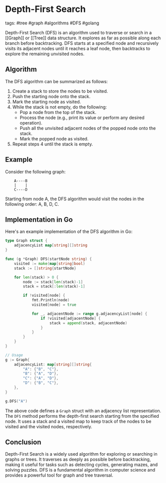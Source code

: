 # Depth-First Search

tags: #tree #graph #algorithms #DFS #golang

Depth-First Search (DFS) is an algorithm used to traverse or search in a [[Graph]] or [[Tree]] data structure. It explores as far as possible along each branch before backtracking. DFS starts at a specified node and recursively visits its adjacent nodes until it reaches a leaf node, then backtracks to explore the remaining unvisited nodes.

## Algorithm

The DFS algorithm can be summarized as follows:

1. Create a stack to store the nodes to be visited.
2. Push the starting node onto the stack.
3. Mark the starting node as visited.
4. While the stack is not empty, do the following:
   - Pop a node from the top of the stack.
   - Process the node (e.g., print its value or perform any desired operation).
   - Push all the unvisited adjacent nodes of the popped node onto the stack.
   - Mark the popped node as visited.
5. Repeat steps 4 until the stack is empty.

## Example

Consider the following graph:

```
    A----B
    |    |
    C----D
```

Starting from node A, the DFS algorithm would visit the nodes in the following order: A, B, D, C.

## Implementation in Go

Here's an example implementation of the DFS algorithm in Go:

```go
type Graph struct {
    adjacencyList map[string][]string
}

func (g *Graph) DFS(startNode string) {
    visited := make(map[string]bool)
    stack := []string{startNode}

    for len(stack) > 0 {
        node := stack[len(stack)-1]
        stack = stack[:len(stack)-1]

        if !visited[node] {
            fmt.Println(node)
            visited[node] = true

            for _, adjacentNode := range g.adjacencyList[node] {
                if !visited[adjacentNode] {
                    stack = append(stack, adjacentNode)
                }
            }
        }
    }
}

// Usage
g := Graph{
    adjacencyList: map[string][]string{
        "A": {"B", "C"},
        "B": {"A", "D"},
        "C": {"A", "D"},
        "D": {"B", "C"},
    },
}

g.DFS("A")
```

The above code defines a `Graph` struct with an adjacency list representation. The `DFS` method performs the depth-first search starting from the specified node. It uses a stack and a visited map to keep track of the nodes to be visited and the visited nodes, respectively.

## Conclusion

Depth-First Search is a widely used algorithm for exploring or searching in graphs or trees. It traverses as deeply as possible before backtracking, making it useful for tasks such as detecting cycles, generating mazes, and solving puzzles. DFS is a fundamental algorithm in computer science and provides a powerful tool for graph and tree traversal.
